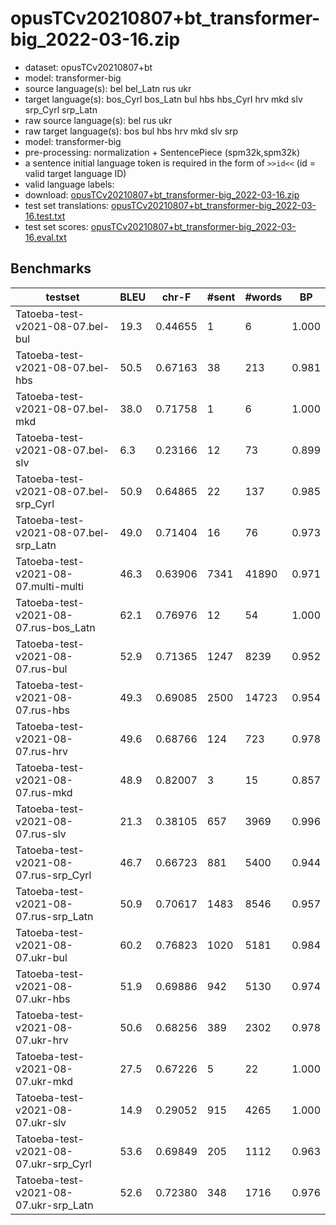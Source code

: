# opusTCv20210807+bt_transformer-big_2022-03-16.zip

* dataset: opusTCv20210807+bt
* model: transformer-big
* source language(s): bel bel_Latn rus ukr
* target language(s): bos_Cyrl bos_Latn bul hbs hbs_Cyrl hrv mkd slv srp_Cyrl srp_Latn
* raw source language(s): bel rus ukr
* raw target language(s): bos bul hbs hrv mkd slv srp
* model: transformer-big
* pre-processing: normalization + SentencePiece (spm32k,spm32k)
* a sentence initial language token is required in the form of `>>id<<` (id = valid target language ID)
* valid language labels: 
* download: [opusTCv20210807+bt_transformer-big_2022-03-16.zip](https://object.pouta.csc.fi/Tatoeba-MT-models/zle-zls/opusTCv20210807+bt_transformer-big_2022-03-16.zip)
* test set translations: [opusTCv20210807+bt_transformer-big_2022-03-16.test.txt](https://object.pouta.csc.fi/Tatoeba-MT-models/zle-zls/opusTCv20210807+bt_transformer-big_2022-03-16.test.txt)
* test set scores: [opusTCv20210807+bt_transformer-big_2022-03-16.eval.txt](https://object.pouta.csc.fi/Tatoeba-MT-models/zle-zls/opusTCv20210807+bt_transformer-big_2022-03-16.eval.txt)

## Benchmarks

| testset | BLEU  | chr-F | #sent | #words | BP |
|---------|-------|-------|-------|--------|----|
| Tatoeba-test-v2021-08-07.bel-bul 	| 19.3 	| 0.44655 	| 1 	| 6 	| 1.000 |
| Tatoeba-test-v2021-08-07.bel-hbs 	| 50.5 	| 0.67163 	| 38 	| 213 	| 0.981 |
| Tatoeba-test-v2021-08-07.bel-mkd 	| 38.0 	| 0.71758 	| 1 	| 6 	| 1.000 |
| Tatoeba-test-v2021-08-07.bel-slv 	| 6.3 	| 0.23166 	| 12 	| 73 	| 0.899 |
| Tatoeba-test-v2021-08-07.bel-srp_Cyrl 	| 50.9 	| 0.64865 	| 22 	| 137 	| 0.985 |
| Tatoeba-test-v2021-08-07.bel-srp_Latn 	| 49.0 	| 0.71404 	| 16 	| 76 	| 0.973 |
| Tatoeba-test-v2021-08-07.multi-multi 	| 46.3 	| 0.63906 	| 7341 	| 41890 	| 0.971 |
| Tatoeba-test-v2021-08-07.rus-bos_Latn 	| 62.1 	| 0.76976 	| 12 	| 54 	| 1.000 |
| Tatoeba-test-v2021-08-07.rus-bul 	| 52.9 	| 0.71365 	| 1247 	| 8239 	| 0.952 |
| Tatoeba-test-v2021-08-07.rus-hbs 	| 49.3 	| 0.69085 	| 2500 	| 14723 	| 0.954 |
| Tatoeba-test-v2021-08-07.rus-hrv 	| 49.6 	| 0.68766 	| 124 	| 723 	| 0.978 |
| Tatoeba-test-v2021-08-07.rus-mkd 	| 48.9 	| 0.82007 	| 3 	| 15 	| 0.857 |
| Tatoeba-test-v2021-08-07.rus-slv 	| 21.3 	| 0.38105 	| 657 	| 3969 	| 0.996 |
| Tatoeba-test-v2021-08-07.rus-srp_Cyrl 	| 46.7 	| 0.66723 	| 881 	| 5400 	| 0.944 |
| Tatoeba-test-v2021-08-07.rus-srp_Latn 	| 50.9 	| 0.70617 	| 1483 	| 8546 	| 0.957 |
| Tatoeba-test-v2021-08-07.ukr-bul 	| 60.2 	| 0.76823 	| 1020 	| 5181 	| 0.984 |
| Tatoeba-test-v2021-08-07.ukr-hbs 	| 51.9 	| 0.69886 	| 942 	| 5130 	| 0.974 |
| Tatoeba-test-v2021-08-07.ukr-hrv 	| 50.6 	| 0.68256 	| 389 	| 2302 	| 0.978 |
| Tatoeba-test-v2021-08-07.ukr-mkd 	| 27.5 	| 0.67226 	| 5 	| 22 	| 1.000 |
| Tatoeba-test-v2021-08-07.ukr-slv 	| 14.9 	| 0.29052 	| 915 	| 4265 	| 1.000 |
| Tatoeba-test-v2021-08-07.ukr-srp_Cyrl 	| 53.6 	| 0.69849 	| 205 	| 1112 	| 0.963 |
| Tatoeba-test-v2021-08-07.ukr-srp_Latn 	| 52.6 	| 0.72380 	| 348 	| 1716 	| 0.976 |

